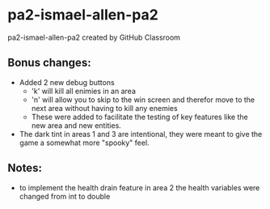 # pa2-ismael-allen-pa2
pa2-ismael-allen-pa2 created by GitHub Classroom

## Bonus changes:
- Added 2 new debug buttons 
    -  'k' will kill all enimies in an area
    -  'n' will allow you to skip to the win screen and therefor move to the next area without having to kill any enemies
    - These were added to facilitate the testing of key features like the new area and new entities.
- The dark tint in areas 1 and 3 are intentional, they were meant to give the game a somewhat more "spooky" feel.


## Notes:
- to implement the health drain feature in area 2 the health variables were changed from int to double
